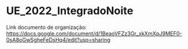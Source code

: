 # UE_2022_IntegradoNoite

Link documento de organização: https://docs.google.com/document/d/1BeaoVFZz3Gr_xkXmXpJ9MEF0-0sA8oGwSgheFeDsHq4/edit?usp=sharing
